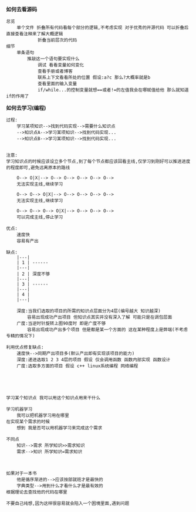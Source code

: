 **如何去看源码** 

    总览
        单个文件 折叠所有代码看每个部分的逻辑,不考虑实现 对于优秀的开源代码 可以折叠后直接查看注释来了解大概逻辑
                折叠当前层次的代码
    细节
        单条语句    
            推敲这一个语句要实现什么
                调试 看看变量如何变化
                查看手册或者博客
                联系上下文看看所处的位置 假设:a?c 那么?大概率就是b
                查看里面的输入变量
                if/while...的控制变量就想==或者!=的左值我会在哪赋值给他 那么就知道if的作用了


**如何去学习(编程)** 



    过程:
        学习某项知识-->找到代码实现-->需要什么知识点                         
        -->知识点A-->学习某项知识-->找到代码实现...  
        -->知识点B-->学习某项知识-->找到代码实现...


    注意: 
    学习知识点的时候应该设立多个节点,到了每个节点都应该回看主线,仅学习到刚好可以推进进度的程度即可,避免远离原本的路线

        O--> O|X|--> O--> O--> O--> O--> O--> 
        无法实现主线,继续学习

        O--> O--> O|X|--> O--> O--> O--> O--> 
        无法实现主线,继续学习 

        O--> O--> O--> O|X|--> O--> O--> O--> 
        可以完成主线,停止学习

    优点:
        速度快
        容易有产出

    缺点:
        |---|
        | 1 | ------
        |---|
        | 2 | 深度不够
        |---|
        | 3 | ------
        |---|
        | 4 |
        |---|

        深度:当我们选取的项目的所需的知识点层面分为4层(编号越大 知识越深)
            容易出现成功产出项目 但知识点其实并没有深入了解 可能只是在调包层面
        广度:当逆时针旋转上图90度时 即是广度不够
            容易出现成功产出多个项目 但是都是某一个方面的 这在某种程度上是弊端(不考虑专精的情况下) 

    利用优点修复缺点:
        速度快-->同期产出项目多(默认产出即有实现该项目的能力)
        深度:递进选取1 2 3 4层的项目 假设 仅会调用函数 函数内部实现 函数设计 
        广度:选取多方面的项目 假设 c++ linux系统编程 网络编程 
        

      


    学习某个知识点 我可以用这个知识点用来干什么

    学习机器学习
        我可以把机器学习用在哪里
    在实现某个需求的时候
        想到 我是否可以用机器学习来完成这个需求

    不同点
        知识-->需求 所学知识>>需求知识
        需求-->知识 所学知识=需求知识
    


    如果对于一本书
        他是循序渐进的-->应该按部就班才是最快的
        字典类型-->用到什么才看什么才是最有效的
    根据理论去查找他的代码在哪里

    不要自己纯想,因为这样很容易就会陷入一个困境里面,遇到问题
